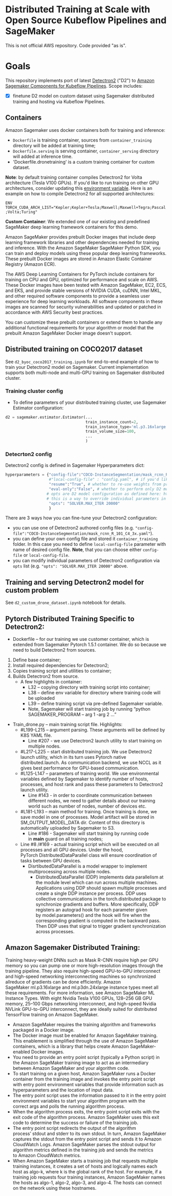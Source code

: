 # Distributed Training at Scale with Open Source Kubeflow Pipelines and SageMaker

This is not official AWS repository. Code provided "as is".

# Goals
This repository implements port of latest [Detectron2](https://github.com/facebookresearch/detectron2/) ("D2") to [Amazon Sagemaker Components for Kubeflow Pipelines](https://aws.amazon.com/blogs/machine-learning/introducing-amazon-sagemaker-components-for-kubeflow-pipelines/). Scope includes:
- [x] finetune D2 model on custom dataset using Sagemaker distributed training and hosting via Kubeflow Pipelines.

## Containers
Amazon Sagemaker uses docker containers both for training and inference:
- `Dockerfile` is training container, sources from `container_training` directory will be added at training time;
- `Dockerfile.serving` is serving container, `container_serving` directory will added at inference time.
- 'Dockerfile.dronetraining' is a custom training container for custom dataset.

**Note**: by default training container compiles Detectron2 for Volta architecture (Tesla V100 GPUs). If you'd like to run training on other GPU architectures, consider updating this [environment variable](https://github.com/vdabravolski/detectron2-sagemaker/blob/e6252211b819815962207d1a61d5675d213e0f25/Dockerfile#L21). Here is an example on how to compile Detectron2 for all supported architectures:

`ENV TORCH_CUDA_ARCH_LIST="Kepler;Kepler+Tesla;Maxwell;Maxwell+Tegra;Pascal;Volta;Turing"`

**Custom Container**:
We extended one of our existing and predefined SageMaker deep learning framework containers for this demo. 

Amazon SageMaker provides prebuilt Docker images that include deep learning framework libraries and other dependencies needed for training and inference. With the Amazon SageMaker SageMaker Python SDK, you can train and deploy models using these popular deep learning frameworks. These prebuilt Docker images are stored in Amazon Elastic Container Registry (Amazon ECR). 

The AWS Deep Learning Containers for PyTorch include containers for training on CPU and GPU, optimized for performance and scale on AWS. These Docker images have been tested with Amazon SageMaker, EC2, ECS, and EKS, and provide stable versions of NVIDIA CUDA, cuDNN, Intel MKL, and other required software components to provide a seamless user experience for deep learning workloads. All software components in these images are scanned for security vulnerabilities and updated or patched in accordance with AWS Security best practices.

You can customize these prebuilt containers or extend them to handle any additional functional requirements for your algorithm or model that the prebuilt Amazon SageMaker Docker image doesn't support.

## Distributed training on COCO2017 dataset
See `d2_byoc_coco2017_training.ipynb` for end-to-end example of how to train your Detectron2 model on Sagemaker. Current implementation supports both multi-node and multi-GPU training on Sagemaker distributed cluster.

### Training cluster config
- To define parameters of your distributed training cluster, use Sagemaker Estimator configuration:
```python
d2 = sagemaker.estimator.Estimator(...
                                   train_instance_count=2, 
                                   train_instance_type='ml.p3.16xlarge',
                                   train_volume_size=100,
                                   ...
                                   )
```
###  Detecrton2 config
Detectron2 config is defined in Sagemaker Hyperparameters dict:
```python
hyperparameters = {"config-file":"COCO-InstanceSegmentation/mask_rcnn_R_101_C4_3x.yaml", 
                   #"local-config-file" : "config.yaml", # if you'd like to supply custom config file, please add it in container_training folder, and provide file name here
                   "resume":"True", # whether to re-use weights from pre-trained model
                   "eval-only":"False", # whether to perform only D2 model evaluation
                  # opts are D2 model configuration as defined here: https://detectron2.readthedocs.io/modules/config.html#config-references
                  # this is a way to override individual parameters in D2 configuration from Sagemaker API
                   "opts": "SOLVER.MAX_ITER 20000"
                   }
```
There are 3 ways how you can fine-tune your Detectron2 configuration:
- you can use one of Detectron2 authored config files (e.g. `"config-file":"COCO-InstanceSegmentation/mask_rcnn_R_101_C4_3x.yaml"`).
- you can define your own config file and stored it `container_training` folder. In this case you need to define `local-config-file` parameter with name of desired config file. **Note**, that you can choose either `config-file` or `local-config-file`.
- you can modify individual parameters of Detectron2 configuration via `opts` list (e.g. `"opts": "SOLVER.MAX_ITER 20000"` above.


## Training and serving Detectron2 model for custom problem
See `d2_custom_drone_dataset.ipynb` notebook for details.


## Pytorch Distributed Training Specific to Detectron2:
* Dockerfile – for our training we use customer container, which is extended from Sagemaker Pytorch 1.5.1 container. We do so because we need to build Detectron2 from sources. 
1. Define base container;
2. Install required dependencies for Detectron2;
3. Copies training script and utilities to container;
4. Builds Detectron2 from source.
    * A few highlights in container:
        * L32 – copying directory with training script into container;
        * L38 – define env variable for directory where training code will be uploaded
        * L39 – define training script via pre-defined Sagemaker variable.
        * Note, Sagemaker will start training job by running “python SAGEMAKER_PROGRAM – arg 1 -arg 2 …”
* Train_drone.py – main training script file. Highlights:
    * #L199-L215 – argument parsing. These arguments will be defined by K8S YAML file.
        * Line #207 - we use Detectron2 launch utility to start training on multiple nodes.
    * #L217-L225 – start distributed training job. We use Detectron2 launch utility, which in its turn uses Pytorch native distributed.launch. As communication backend, we use NCCL as it gives best performance for GPU-based communication.
    * #L125-L147 – parameters of training world. We use environmental variables defined by Sagemaker to identify number of hosts, processes, and host rank and pass these parameters to Detectron2 launch utility.
        * Line #143 - in order to coordinate communication between different nodes, we need to gather details about our training world such as number of nodes, number of devices etc.
    * #L181-L193 – main method for training. Once training is done, we save model in one of processes. Model artifact will be stored in SM_OUTPUT_MODEL_DATA dir. Content of this directory is automatically uploaded by Sagemaker to S3.
        * Line #186 - Sagemaker will start training by running code in __main__ guard on all training nodes;
    * Line #8 /#169 - actual training script which will be executed on all processes and all GPU devices. Under the hood, PyTorch DistributedDataParallel class will ensure coordination of tasks between GPU devices.
        * DisrtibutedDataParallel is a model wrapper to implement multiprocessing across multiple nodes.
            * DistributedDataParallel (DDP) implements data parallelism at the module level which can run across multiple machines. Applications using DDP should spawn multiple processes and create a single DDP instance per process. DDP uses collective communications in the torch.distributed package to synchronize gradients and buffers. More specifically, DDP registers an autograd hook for each parameter given by model.parameters() and the hook will fire when the corresponding gradient is computed in the backward pass. Then DDP uses that signal to trigger gradient synchronization across processes. 
 

## Amazon Sagemaker Distributed Training: 

Training heavy-weight DNNs such as Mask R-CNN require high per GPU memory so you can pump one or more high-resolution images through the training pipeline. They also require high-speed GPU-to-GPU interconnect and high-speed networking interconnecting machines so synchronized allreduce of gradients can be done efficiently. Amazon SageMaker ml.p3.16xlarge and ml.p3dn.24xlarge instance types meet all these requirements. For more information, see Amazon SageMaker ML Instance Types. With eight Nvidia Tesla V100 GPUs, 128–256 GB GPU memory, 25–100 Gbps networking interconnect, and high-speed Nvidia NVLink GPU-to-GPU interconnect, they are ideally suited for distributed TensorFlow training on Amazon SageMaker.

* Amazon SageMaker requires the training algorithm and frameworks packaged in a Docker image.
* The Docker image must be enabled for Amazon SageMaker training. This enablement is simplified through the use of Amazon SageMaker containers, which is a library that helps create Amazon SageMaker-enabled Docker images.
* You need to provide an entry point script (typically a Python script) in the Amazon SageMaker training image to act as an intermediary between Amazon SageMaker and your algorithm code.
* To start training on a given host, Amazon SageMaker runs a Docker container from the training image and invokes the entry point script with entry point environment variables that provide information such as hyperparameters and the location of input data.
* The entry point script uses the information passed to it in the entry point environment variables to start your algorithm program with the correct args and polls the running algorithm process.
* When the algorithm process exits, the entry point script exits with the exit code of the algorithm process. Amazon SageMaker uses this exit code to determine the success or failure of the training job.
* The entry point script redirects the output of the algorithm process’ stdout and stderr to its own stdout. In turn, Amazon SageMaker captures the stdout from the entry point script and sends it to Amazon CloudWatch Logs. Amazon SageMaker parses the stdout output for algorithm metrics defined in the training job and sends the metrics to Amazon CloudWatch metrics.
* When Amazon SageMaker starts a training job that requests multiple training instances, it creates a set of hosts and logically names each host as algo-k, where k is the global rank of the host. For example, if a training job requests four training instances, Amazon SageMaker names the hosts as algo-1, algo-2, algo-3, and algo-4. The hosts can connect on the network using these hostnames.






